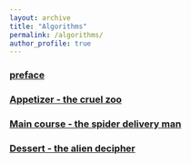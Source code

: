 ```yaml
---
layout: archive
title: "Algorithms"
permalink: /algorithms/
author_profile: true
---
```


### [preface](/posts/preface)

### [Appetizer - the cruel zoo](/posts/cruel_zoo)

### [Main course - the spider delivery man](/posts/spider_man)

### [Dessert - the alien decipher](/posts/alien_decipher)
